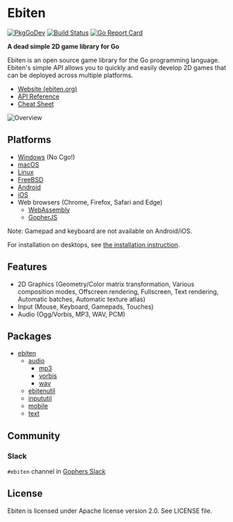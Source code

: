 # Ebiten

[![PkgGoDev](https://pkg.go.dev/badge/github.com/gabstv/ebiten)](https://pkg.go.dev/github.com/gabstv/ebiten)
[![Build Status](https://travis-ci.org/gabstv/ebiten.svg?branch=master)](https://travis-ci.org/gabstv/ebiten)
[![Go Report Card](https://goreportcard.com/badge/github.com/gabstv/ebiten)](https://goreportcard.com/report/github.com/gabstv/ebiten)

**A dead simple 2D game library for Go**

Ebiten is an open source game library for the Go programming language. Ebiten's simple API allows you to quickly and easily develop 2D games that can be deployed across multiple platforms.

* [Website (ebiten.org)](https://ebiten.org)
* [API Reference](https://pkg.go.dev/github.com/gabstv/ebiten)
* [Cheat Sheet](https://ebiten.org/documents/cheatsheet.html)

![Overview](https://ebiten.org/images/overview1.11.png)

## Platforms

* [Windows](https://ebiten.org/documents/install.html?os=windows) (No Cgo!)
* [macOS](https://ebiten.org/documents/install.html?os=darwin)
* [Linux](https://ebiten.org/documents/install.html?os=linux)
* [FreeBSD](https://ebiten.org/documents/install.html?os=freebsd)
* [Android](https://ebiten.org/documents/mobile.html)
* [iOS](https://ebiten.org/documents/mobile.html)
* Web browsers (Chrome, Firefox, Safari and Edge)
  * [WebAssembly](https://ebiten.org/documents/webassembly.html)
  * [GopherJS](https://ebiten.org/documents/gopherjs.html)

Note: Gamepad and keyboard are not available on Android/iOS.

For installation on desktops, see [the installation instruction](https://ebiten.org/documents/install.html).

## Features

* 2D Graphics (Geometry/Color matrix transformation, Various composition modes, Offscreen rendering, Fullscreen, Text rendering, Automatic batches, Automatic texture atlas)
* Input (Mouse, Keyboard, Gamepads, Touches)
* Audio (Ogg/Vorbis, MP3, WAV, PCM)

## Packages

* [ebiten](https://pkg.go.dev/github.com/gabstv/ebiten)
  * [audio](https://pkg.go.dev/github.com/gabstv/ebiten/audio)
    * [mp3](https://pkg.go.dev/github.com/gabstv/ebiten/audio/mp3)
    * [vorbis](https://pkg.go.dev/github.com/gabstv/ebiten/audio/vorbis)
    * [wav](https://pkg.go.dev/github.com/gabstv/ebiten/audio/wav)
  * [ebitenutil](https://pkg.go.dev/github.com/gabstv/ebiten/ebitenutil)
  * [inpututil](https://pkg.go.dev/github.com/gabstv/ebiten/inpututil)
  * [mobile](https://pkg.go.dev/github.com/gabstv/ebiten/mobile)
  * [text](https://pkg.go.dev/github.com/gabstv/ebiten/text)

## Community

### Slack

`#ebiten` channel in [Gophers Slack](https://blog.gopheracademy.com/gophers-slack-community/)

## License

Ebiten is licensed under Apache license version 2.0. See LICENSE file.
